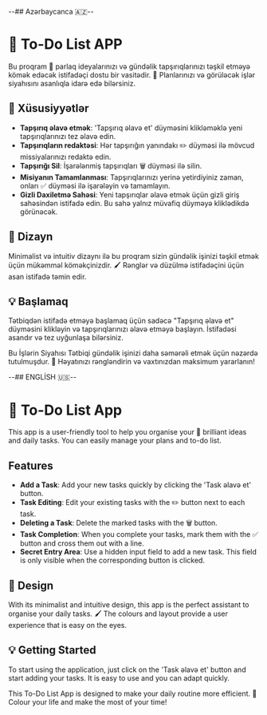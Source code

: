 --## Azərbaycanca 🇦🇿--

# 📝 To-Do List APP

Bu proqram 🌟 parlaq ideyalarınızı və gündəlik tapşırıqlarınızı təşkil etməyə kömək edəcək istifadəçi dostu bir vasitədir. 
📅 Planlarınızı və görüləcək işlər siyahısını asanlıqla idarə edə bilərsiniz.

## 🚀 Xüsusiyyətlər

- **Tapşırıq əlavə etmək**: 'Tapşırıq əlavə et' düyməsini klikləməklə yeni tapşırıqlarınızı tez əlavə edin.
- **Tapşırıqların redaktəsi**: Hər tapşırığın yanındakı ✏️ düyməsi ilə mövcud missiyalarınızı redaktə edin.
- **Tapşırığı Sil**: İşarələnmiş tapşırıqları 🗑️ düyməsi ilə silin.
- **Misiyanın Tamamlanması**: Tapşırıqlarınızı yerinə yetirdiyiniz zaman, onları ✅ düyməsi ilə işarələyin və tamamlayın.
- **Gizli Daxiletmə Sahəsi**: Yeni tapşırıqlar əlavə etmək üçün gizli giriş sahəsindən istifadə edin. Bu sahə yalnız müvafiq düyməyə kliklədikdə görünəcək.

## 🎨 Dizayn

Minimalist və intuitiv dizaynı ilə bu proqram sizin gündəlik işinizi təşkil etmək üçün mükəmməl köməkçinizdir. 
🖌️ Rənglər və düzülmə istifadəçini üçün asan istifadə təmin edir.

## 💡 Başlamaq

Tətbiqdən istifadə etməyə başlamaq üçün sadəcə "Tapşırıq əlavə et" düyməsini klikləyin və tapşırıqlarınızı əlavə etməyə başlayın. İstifadəsi asandır və tez uyğunlaşa bilərsiniz.

Bu İşlərin Siyahısı Tətbiqi gündəlik işinizi daha səmərəli etmək üçün nəzərdə tutulmuşdur. 🌈 Həyatınızı rəngləndirin və vaxtınızdan maksimum yararlanın!



--## ENGLİSH 🇺🇸--

# 📝 To-Do List App

This app is a user-friendly tool to help you organise your 🌟 brilliant ideas and daily tasks. You can easily manage your plans and to-do list.

## Features

- **Add a Task**: Add your new tasks quickly by clicking the 'Task əlavə et' button.
- **Task Editing**: Edit your existing tasks with the ✏️ button next to each task.
- **Deleting a Task**: Delete the marked tasks with the 🗑️ button.
- **Task Completion**: When you complete your tasks, mark them with the ✅ button and cross them out with a line.
- **Secret Entry Area**: Use a hidden input field to add a new task. This field is only visible when the corresponding button is clicked.

## 🎨 Design

With its minimalist and intuitive design, this app is the perfect assistant to organise your daily tasks. 🖌️ The colours and layout provide a user experience that is easy on the eyes.

## 💡 Getting Started

To start using the application, just click on the 'Task əlavə et' button and start adding your tasks. It is easy to use and you can adapt quickly.

This To-Do List App is designed to make your daily routine more efficient. 🌈 Colour your life and make the most of your time!
